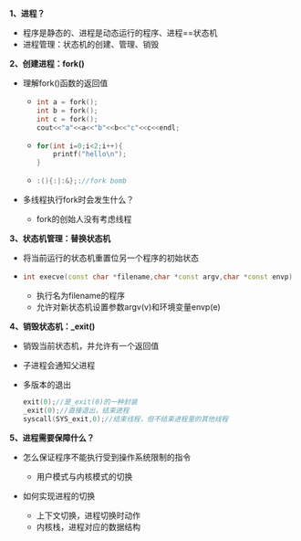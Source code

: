 **1、进程？**

- 程序是静态的、进程是动态运行的程序、进程==状态机
- 进程管理：状态机的创建、管理、销毁

**2、创建进程：fork()**

- 理解fork()函数的返回值

  - ```c++
    int a = fork();
    int b = fork();
    int c = fork();
    cout<<"a"<<a<<"b"<<b<<"c"<<c<<endl;
    ```

  - ```c++
    for(int i=0;i<2;i++){
    	printf("hello\n");
    }
    ```

  - ```c++
    :(){:|:&};://fork bomb
    ```

- 多线程执行fork时会发生什么？

  - fork的创始人没有考虑线程

**3、状态机管理：替换状态机**

- 将当前运行的状态机重置位另一个程序的初始状态

- ```c++
  int execve(const char *filename,char *const argv,char *const envp)
  ```

  - 执行名为filename的程序
  - 允许对新状态机设置参数argv(v)和环境变量envp(e)

**4、销毁状态机：_exit()**

- 销毁当前状态机，并允许有一个返回值

- 子进程会通知父进程

- 多版本的退出

  ```c++
  exit(0);//是_exit(0)的一种封装
  _exit(0);//直接退出，结束进程
  syscall(SYS_exit,0);//结束线程，但不结束进程里的其他线程
  ```

**5、进程需要保障什么？**

- 怎么保证程序不能执行受到操作系统限制的指令
  - 用户模式与内核模式的切换

- 如何实现进程的切换	
  - 上下文切换，进程切换时动作
  - 内核栈，进程对应的数据结构

​	